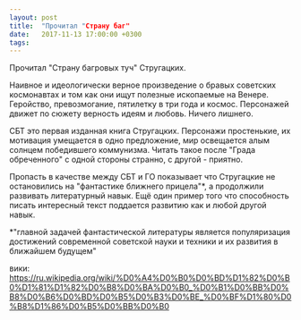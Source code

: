 ```yaml
---
layout: post
title:  "Прочитал "Страну баг"
date:   2017-11-13 17:00:00 +0300
tags:   
---
```


Прочитал "Страну багровых туч" Стругацких. 

Наивное и идеологически верное произведение о бравых советских космонавтах и том как они ищут полезные ископаемые на Венере. Геройство, превозмогание, пятилетку в три года и космос. Персонажей движет по сюжету верность идеям и любовь. Ничего лишнего. 

<!--excerpt-->

СБТ это первая изданная книга Стругацких. Персонажи простенькие, их мотивация умещается в одно предложение, мир освещается алым солнцем победившего коммунизма. Читать такое после "Града обреченного" с одной стороны странно, с другой - приятно. 

Пропасть в качестве между СБТ и ГО показывает что Стругацкие не остановились на "фантастике ближнего прицела"*, а продолжили развивать литературный навык. Ещё один пример того что способность писать интересный текст поддается развитию как и любой другой навык. 

*"главной задачей фантастической литературы является популяризация достижений современной советской науки и техники и их развития в ближайшем будущем" 

вики: https://ru.wikipedia.org/wiki/%D0%A4%D0%B0%D0%BD%D1%82%D0%B0%D1%81%D1%82%D0%B8%D0%BA%D0%B0_%D0%B1%D0%BB%D0%B8%D0%B6%D0%BD%D0%B5%D0%B3%D0%BE_%D0%BF%D1%80%D0%B8%D1%86%D0%B5%D0%BB%D0%B0
